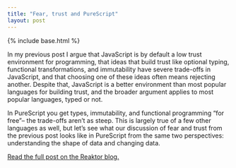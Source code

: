 ```yaml
---
title: "Fear, trust and PureScript"
layout: post
---
```

{% include base.html %}

In my previous post I argue that JavaScript is by default a low trust environment for programming, that ideas that build trust like optional typing, functional transformations, and immutability have severe trade-offs in JavaScript, and that choosing one of these ideas often means rejecting another. Despite that, JavaScript is a better environment than most popular languages for building trust, and the broader argument applies to most popular languages, typed or not.

In PureScript you get types, immutability, and functional programming “for free”– the trade-offs aren’t as steep. This is largely true of a few other languages as well, but let’s see what our discussion of fear and trust from the previous post looks like in PureScript from the same two perspectives: understanding the shape of data and changing data.

[Read the full post on the Reaktor blog.](https://www.reaktor.com/blog/fear-trust-and-purescript/)